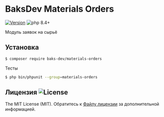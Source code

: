 # BaksDev Materials Orders

[![Version](https://img.shields.io/badge/version-7.2.0-blue)](https://github.com/baks-dev/materials-orders/releases)
![php 8.4+](https://img.shields.io/badge/php-min%208.4-red.svg)

Модуль заявок на сырьё

## Установка

``` bash
$ composer require baks-dev/materials-orders
```

Тесты

``` bash
$ php bin/phpunit --group=materials-orders
```

## Лицензия ![License](https://img.shields.io/badge/MIT-green)

The MIT License (MIT). Обратитесь к [Файлу лицензии](LICENSE.md) за дополнительной информацией.
